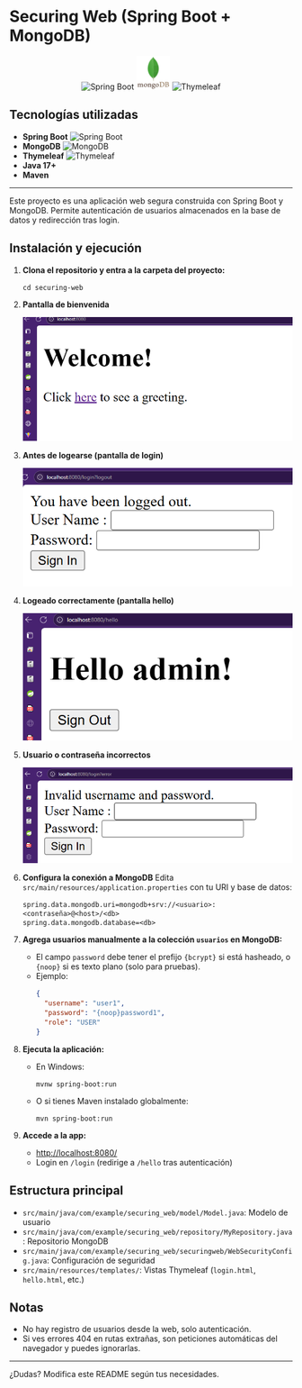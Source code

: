 # Securing Web (Spring Boot + MongoDB)

<p align="center">
  <img src="https://raw.githubusercontent.com/spring-projects/spring-boot/main/src/main/resources/static/images/spring-logo.svg" alt="Spring Boot" height="60"/>
  <img src="https://raw.githubusercontent.com/devicons/devicon/master/icons/mongodb/mongodb-original-wordmark.svg" alt="MongoDB" height="60"/>
  <img src="https://raw.githubusercontent.com/thymeleaf/thymeleaf.github.io/main/images/thymeleaf-logo.png" alt="Thymeleaf" height="60"/>
</p>

## Tecnologías utilizadas
- **Spring Boot** ![Spring Boot](https://img.shields.io/badge/Spring%20Boot-6DB33F?logo=springboot&logoColor=white)
- **MongoDB** ![MongoDB](https://img.shields.io/badge/MongoDB-47A248?logo=mongodb&logoColor=white)
- **Thymeleaf** ![Thymeleaf](https://img.shields.io/badge/Thymeleaf-005F0F?logo=thymeleaf&logoColor=white)
- **Java 17+**
- **Maven**

---

Este proyecto es una aplicación web segura construida con Spring Boot y MongoDB. Permite autenticación de usuarios almacenados en la base de datos y redirección tras login.

## Instalación y ejecución

1. **Clona el repositorio y entra a la carpeta del proyecto:**
   ```
   cd securing-web
   ```

2. **Pantalla de bienvenida**

   ![Pantalla de bienvenida](image-1.png)

3. **Antes de logearse (pantalla de login)**

   ![Pantalla de login](image.png)

4. **Logeado correctamente (pantalla hello)**

   ![Pantalla hello](image-2.png)

5. **Usuario o contraseña incorrectos**

   ![Usuario incorrecto](image-3.png)

6. **Configura la conexión a MongoDB**
   Edita `src/main/resources/application.properties` con tu URI y base de datos:
   ```properties
   spring.data.mongodb.uri=mongodb+srv://<usuario>:<contraseña>@<host>/<db>
   spring.data.mongodb.database=<db>
   ```

7. **Agrega usuarios manualmente a la colección `usuarios` en MongoDB:**
   - El campo `password` debe tener el prefijo `{bcrypt}` si está hasheado, o `{noop}` si es texto plano (solo para pruebas).
   - Ejemplo:
     ```json
     {
       "username": "user1",
       "password": "{noop}password1",
       "role": "USER"
     }
     ```

8. **Ejecuta la aplicación:**
   - En Windows:
     ```
     mvnw spring-boot:run
     ```
   - O si tienes Maven instalado globalmente:
     ```
     mvn spring-boot:run
     ```

9. **Accede a la app:**
   - [http://localhost:8080/](http://localhost:8080/)
   - Login en `/login` (redirige a `/hello` tras autenticación)

## Estructura principal
- `src/main/java/com/example/securing_web/model/Model.java`: Modelo de usuario
- `src/main/java/com/example/securing_web/repository/MyRepository.java`: Repositorio MongoDB
- `src/main/java/com/example/securing_web/securingweb/WebSecurityConfig.java`: Configuración de seguridad
- `src/main/resources/templates/`: Vistas Thymeleaf (`login.html`, `hello.html`, etc.)

## Notas
- No hay registro de usuarios desde la web, solo autenticación.
- Si ves errores 404 en rutas extrañas, son peticiones automáticas del navegador y puedes ignorarlas.

---

¿Dudas? Modifica este README según tus necesidades.
